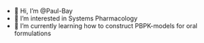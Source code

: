 - 👋 Hi, I’m @Paul-Bay
- 👀 I’m interested in Systems Pharmacology
- 🌱 I’m currently learning how to construct PBPK-models for oral formulations
